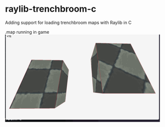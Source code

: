 # raylib-trenchbroom-c
Adding support for loading trenchbroom maps with Raylib in C

.map running in game
![alt text](image.png)